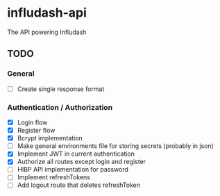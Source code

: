 # infludash-api

The API powering Infludash

## TODO

### General

- [ ] Create single response format

### Authentication / Authorization

- [x] Login flow
- [x] Register flow
- [x] Bcrypt implementation
- [ ] Make general environments file for storing secrets (probably in json)
- [x] Implement JWT in current authentication
- [x] Authorize all routes except login and register
- [ ] HIBP API implementation for password
- [ ] Implement refreshTokens
- [ ] Add logout route that deletes refreshToken
